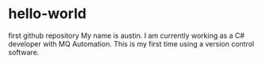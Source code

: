 # hello-world
first github repository
My name is austin. I am currently working as a C# developer with MQ Automation. This is my first time using a version control software.
